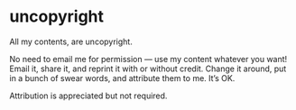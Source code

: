 # uncopyright

All my contents, are uncopyright.

No need to email me for permission — use my content whatever you want! Email it, share it, and reprint it with or without credit. Change it around, put in a bunch of swear words, and attribute them to me. It’s OK.

Attribution is appreciated but not required.